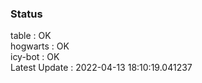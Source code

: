 ### Status


table : OK  
hogwarts : OK  
icy-bot : OK  
Latest Update : 2022-04-13 18:10:19.041237
